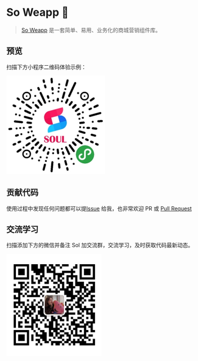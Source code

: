 # So Weapp 🎉

> [So Weapp](https://github.com/sunnie1992/sol-weapp) 是一套简单、易用、业务化的商城营销组件库。

## 预览

扫描下方小程序二维码体验示例：

![logo](_images/qrcode.jpg)

## 贡献代码

使用过程中发现任何问题都可以提[Issue](https://github.com/sunnie1992/sol-weapp/issues) 给我，也非常欢迎 PR
或 [Pull Request ](https://github.com/sunnie1992/sol-weapp/pulls)

## 交流学习

扫描添加下方的微信并备注 Sol 加交流群，交流学习，及时获取代码最新动态。

![logo](_images/mine.png)
